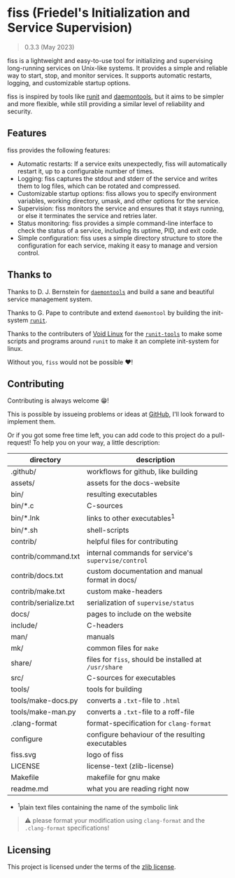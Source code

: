# fiss (Friedel's Initialization and Service Supervision)

> 0.3.3 (May 2023)

fiss is a lightweight and easy-to-use tool for initializing and supervising long-running services on Unix-like systems. It provides a simple and reliable way to start, stop, and monitor services. It supports automatic restarts, logging, and customizable startup options.

fiss is inspired by tools like [runit](http://smarden.org/runit/) and [daemontools](http://cr.yp.to/daemontools.html), but it aims to be simpler and more flexible, while still providing a similar level of reliability and security.

## Features

fiss provides the following features:

-   Automatic restarts: If a service exits unexpectedly, fiss will automatically restart it, up to a configurable number of times.
-   Logging: fiss captures the stdout and stderr of the service and writes them to log files, which can be rotated and compressed.
-   Customizable startup options: fiss allows you to specify environment variables, working directory, umask, and other options for the service.
-   Supervision: fiss monitors the service and ensures that it stays running, or else it terminates the service and retries later.
-   Status monitoring: fiss provides a simple command-line interface to check the status of a service, including its uptime, PID, and exit code.
-   Simple configuration: fiss uses a simple directory structure to store the configuration for each service, making it easy to manage and version control.


## Thanks to

Thanks to D. J. Bernstein for [`daemontools`](http://cr.yp.to/daemontools.html) and build a sane and beautiful service management system. 

Thanks to G. Pape to contribute and extend `daemontool` by building the init-system [`runit`](http://smarden.org/runit/).

Thanks to the contributers of [Void Linux](`https://voidlinux.org/`) for the [`runit-tools`](https://github.com/void-linux/void-runit) to make some scripts and programs around `runit` to make it an complete init-system for linux. 

Without you, `fiss` would not be possible :heart:!

## Contributing

Contributing is always welcome :grin:! 

This is possible by issueing problems or ideas at [GitHub](https://github.com/friedelschoen/fiss/), I'll look forward to implement them.

Or if you got some free time left, you can add code to this project do a pull-request! To help you on your way, a little description:

| directory             | description                                           |
|-----------------------|-------------------------------------------------------|
| .github/              | workflows for github, like building                   |
| assets/               | assets for the docs-website                           |
| bin/                  | resulting executables                                 |
| bin/*.c               | C-sources                                             |
| bin/*.lnk             | links to other executables<sup>1</sup>                |
| bin/*.sh              | shell-scripts                                         |
| contrib/              | helpful files for contributing                        |
| contrib/command.txt   | internal commands for service's `supervise/control`   |
| contrib/docs.txt      | custom documentation and manual format in docs/       |
| contrib/make.txt      | custom make-headers                                   |
| contrib/serialize.txt | serialization of `supervise/status`                   |
| docs/                 | pages to include on the website                       |
| include/              | C-headers                                             |
| man/                  | manuals                                               |
| mk/                   | common files for `make`                               |
| share/                | files for `fiss`, should be installed at `/usr/share` |
| src/                  | C-sources for executables                             |
| tools/                | tools for building                                    |
| tools/make-docs.py    | converts a `.txt`-file to `.html`                     |
| tools/make-man.py     | converts a `.txt`-file to a roff-file                 |
| .clang-format         | format-specification for `clang-format`               |
| configure             | configure behaviour of the resulting executables      |
| fiss.svg              | logo of fiss                                          |
| LICENSE               | license-text (zlib-license)                           |
| Makefile              | makefile for gnu make                                 |
| readme.md             | what you are reading right now                        | 

- <sup>1</sup>plain text files containing the name of the symbolic link

> :warning: please format your modification using `clang-format` and the `.clang-format` specifications!

## Licensing

This project is licensed under the terms of the [zlib license](./LICENSE).

